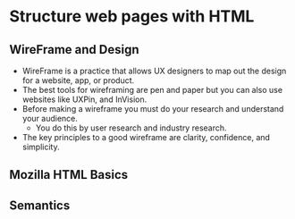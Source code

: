 # Structure web pages with HTML

## WireFrame and Design
- WireFrame is a practice that allows UX designers to map out the design for a website, app, or product.
- The best tools for wireframing are pen and paper but you can also use websites like UXPin, and InVision.
- Before making a wireframe you must do your research and understand your audience.
  - You do this by user research and industry research.
 - The key principles to a good wireframe are clarity, confidence, and simplicity.
## Mozilla HTML Basics


## Semantics


